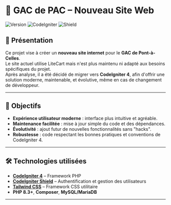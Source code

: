 # 🌱 GAC de PAC – Nouveau Site Web

![Version](https://img.shields.io/badge/version-0.1.0--alpha-blue)
![CodeIgniter](https://img.shields.io/badge/CodeIgniter-4.6.3-red)
![Shield](https://img.shields.io/badge/Shield-1.2.0-red)

## 📖 Présentation

Ce projet vise à créer un **nouveau site internet** pour le **GAC de Pont-à-Celles**.  
Le site actuel utilise LiteCart mais n'est plus maintenu ni adapté aux besoins spécifiques du projet.  
Après analyse, il a été décidé de migrer vers **CodeIgniter 4**, afin d'offrir une solution moderne, maintenable, et évolutive, même en cas de changement de développeur.

---

## 🎯 Objectifs

- **Expérience utilisateur moderne** : interface plus intuitive et agréable.
- **Maintenance facilitée** : mise à jour simple du code et des dépendances.
- **Évolutivité** : ajout futur de nouvelles fonctionnalités sans "hacks".
- **Robustesse** : code respectant les bonnes pratiques et conventions de CodeIgniter 4.

---

## 🛠️ Technologies utilisées

- **[CodeIgniter 4](https://codeigniter.com/)** – Framework PHP
- **[CodeIgniter Shield](https://github.com/codeigniter4/shield)** – Authentification et gestion des utilisateurs
- **[Tailwind CSS](https://tailwindcss.com/)** – Framework CSS utilitaire
- **PHP 8.3+**, **Composer**, **MySQL/MariaDB**

---
